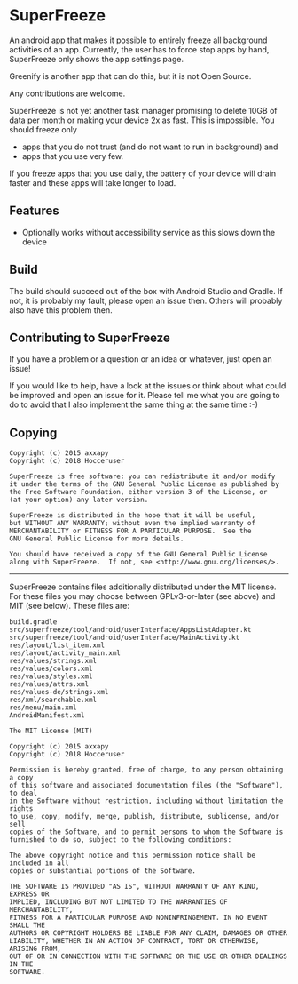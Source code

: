 SuperFreeze
===========

An android app that makes it possible to entirely freeze all background activities of an app.
Currently, the user has to force stop apps by hand, SuperFreeze only shows the app settings page.

Greenify is another app that can do this, but it is not Open Source.

Any contributions are welcome.

SuperFreeze is not yet another task manager promising to delete 10GB of data per month or making your device 2x as fast. This is impossible. You should freeze only
* apps that you do not trust (and do not want to run in background) and 
* apps that you use very few.

If you freeze apps that you use daily, the battery of your device will drain faster and these apps will take longer to load.

Features
--------

* Optionally works without accessibility service as this slows down the device

Build
-----

The build should succeed out of the box with Android Studio and Gradle. If not, it is probably my fault, please open an issue then. Others will probably also have this problem then.

Contributing to SuperFreeze
------------

If you have a problem or a question or an idea or whatever, just open an issue!

If you would like to help, have a look at the issues or think about what could be improved and open an issue for it. Please tell me what you are going to do to avoid that I also implement the same thing at the same time :-)


Copying
-------

```
Copyright (c) 2015 axxapy
Copyright (c) 2018 Hocceruser

SuperFreeze is free software: you can redistribute it and/or modify
it under the terms of the GNU General Public License as published by
the Free Software Foundation, either version 3 of the License, or
(at your option) any later version.

SuperFreeze is distributed in the hope that it will be useful,
but WITHOUT ANY WARRANTY; without even the implied warranty of
MERCHANTABILITY or FITNESS FOR A PARTICULAR PURPOSE.  See the
GNU General Public License for more details.

You should have received a copy of the GNU General Public License
along with SuperFreeze.  If not, see <http://www.gnu.org/licenses/>.
```

------------------------------------------------------------------

SuperFreeze contains files additionally distributed under the MIT license. For these files you may choose between GPLv3-or-later (see above) and MIT (see below). These files are:

```
build.gradle
src/superfreeze/tool/android/userInterface/AppsListAdapter.kt
src/superfreeze/tool/android/userInterface/MainActivity.kt
res/layout/list_item.xml
res/layout/activity_main.xml
res/values/strings.xml
res/values/colors.xml
res/values/styles.xml
res/values/attrs.xml
res/values-de/strings.xml
res/xml/searchable.xml
res/menu/main.xml
AndroidManifest.xml
```

```
The MIT License (MIT)

Copyright (c) 2015 axxapy
Copyright (c) 2018 Hocceruser

Permission is hereby granted, free of charge, to any person obtaining a copy
of this software and associated documentation files (the "Software"), to deal
in the Software without restriction, including without limitation the rights
to use, copy, modify, merge, publish, distribute, sublicense, and/or sell
copies of the Software, and to permit persons to whom the Software is
furnished to do so, subject to the following conditions:

The above copyright notice and this permission notice shall be included in all
copies or substantial portions of the Software.

THE SOFTWARE IS PROVIDED "AS IS", WITHOUT WARRANTY OF ANY KIND, EXPRESS OR
IMPLIED, INCLUDING BUT NOT LIMITED TO THE WARRANTIES OF MERCHANTABILITY,
FITNESS FOR A PARTICULAR PURPOSE AND NONINFRINGEMENT. IN NO EVENT SHALL THE
AUTHORS OR COPYRIGHT HOLDERS BE LIABLE FOR ANY CLAIM, DAMAGES OR OTHER
LIABILITY, WHETHER IN AN ACTION OF CONTRACT, TORT OR OTHERWISE, ARISING FROM,
OUT OF OR IN CONNECTION WITH THE SOFTWARE OR THE USE OR OTHER DEALINGS IN THE
SOFTWARE.
```